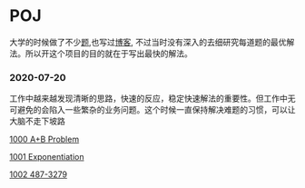 # POJ

大学的时候做了不少[题](http://poj.org/userstatus?user_id=zoujinyong),也写过[博客](https://blog.csdn.net/china_zoujinyong),
不过当时没有深入的去细研究每道题的最优解法。所以开这个项目的目的就在于写出最快的解法。

### 2020-07-20

工作中越来越发现清晰的思路，快速的反应，稳定快速解法的重要性。但工作中无可避免的会陷入一些繁杂的业务问题。这个时候一直保持解决难题的习惯，可以让大脑不走下坡路

[1000 A+B Problem](./1000)

[1001 Exponentiation](./1001)

[1002 487-3279](./1002)
